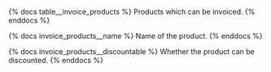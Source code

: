 {% docs table__invoice_products %}
Products which can be invoiced.
{% enddocs %}

{% docs invoice_products__name %}
Name of the product.
{% enddocs %}

{% docs invoice_products__discountable %}
Whether the product can be discounted.
{% enddocs %}
